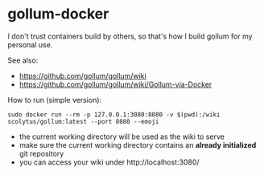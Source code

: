 # gollum-docker

I don't trust containers build by others, so that's how I build gollum for my personal use.

See also:

* https://github.com/gollum/gollum/wiki
* https://github.com/gollum/gollum/wiki/Gollum-via-Docker

How to run (simple version):

`sudo docker run --rm -p 127.0.0.1:3080:8080 -v $(pwd):/wiki scolytus/gollum:latest --port 8080 --emoji`

* the current working directory will be used as the wiki to serve
* make sure the current working directory contains an **already initialized** git repository
* you can access your wiki under http://localhost:3080/
